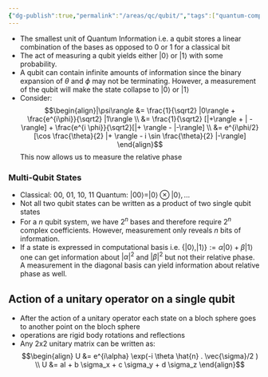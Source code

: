 ```yaml
---
{"dg-publish":true,"permalink":"/areas/qc/qubit/","tags":["quantum-computing"]}
---
```


* The smallest unit of Quantum Information i.e. a qubit stores a linear combination of the bases as opposed to 0 or 1 for a classical bit
* The act of measuring a qubit yields either $| 0 \rangle$ or $| 1 \rangle$ with some probability.
* A qubit can contain infinite amounts of information since the binary expansion of $\theta$ and $\phi$ may not be terminating. However, a measurement of the qubit will make the state collapse to $| 0 \rangle$ or $| 1 \rangle$
* Consider:$$\begin{align}|\psi\rangle &= \frac{1}{\sqrt2} |0\rangle + \frac{e^{i\phi}}{\sqrt2} |1\rangle \\ &= \frac{1}{\sqrt2} [|+\rangle + | - \rangle] + \frac{e^{i \phi}}{\sqrt2}[|+ \rangle - |-\rangle] \\ &= e^{i\phi/2} [\cos \frac{\theta}{2} |+ \rangle - i \sin \frac{\theta}{2} |-\rangle] \end{align}$$This now allows us to measure the relative phase

### Multi-Qubit States

* Classical: 00, 01, 10, 11
     Quantum: $|00\rangle = |0 \rangle \otimes |0\rangle, \ldots$
* Not all two qubit states can be written as a product of two single qubit states
* For a $n$ qubit system, we have $2^n$ bases and therefore require $2^n$ complex coefficients. However, measurement only reveals $n$ bits of information.
* If a state is expressed in computational basis i.e. $\{ |0\rangle, |1\rangle \} := \alpha |0\rangle + \beta|1\rangle$ one can get information about $|\alpha|^2$ and $|\beta|^2$ but not their relative phase. A measurement in the diagonal basis can yield information about relative phase as well.

## Action of a unitary operator on a single qubit

* After the action of a unitary operator each state on a bloch sphere goes to another point on the bloch sphere
* operations are rigid body rotations and reflections
* Any 2x2 unitary matrix can be written as: $$\begin{align} U &= e^{i\alpha} \exp(-i \theta \hat{n} . \vec{\sigma}/2 ) \\ U &= aI + b \sigma_x + c \sigma_y + d \sigma_z \end{align}$$